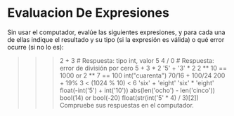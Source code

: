 # Evaluacion De Expresiones
Sin usar el computador, evalúe las siguientes expresiones, y para cada una de ellas indique el resultado y su tipo (si la expresión es válida) o qué error ocurre (si no lo es):

>>> 2 + 3      # Respuesta: tipo int, valor 5
>>> 4 / 0      # Respuesta: error de división por cero
>>> 5 + 3 * 2
>>> '5' + '3' * 2
>>> 2 ** 10 == 1000 or 2 ** 7 == 100
>>> int("cuarenta")
>>> 70/16 + 100/24
>>> 200 + 19%
>>> 3 < (1024 % 10) < 6
>>> 'six' + 'eight'
>>> 'six' * 'eight'
>>> float(-int('5') + int('10'))
>>> abs(len('ocho') - len('cinco'))
>>> bool(14) or bool(-20)
>>> float(str(int('5' * 4) / 3)[2])
Compruebe sus respuestas en el computador.